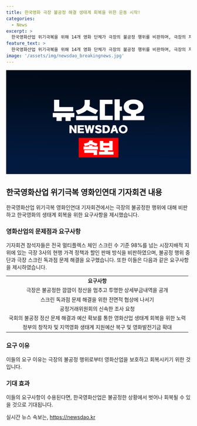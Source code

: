 ```yaml
---
title: 한국영화 극장 불공정 해결 생태계 회복을 위한 운동 시작!
categories:
  - News
excerpt: >
  한국영화산업 위기극복을 위해 14개 영화 단체가 극장의 불공정 행위를 비판하며, 극장의 지배적 지위와 정산 문제를 공정거래위원회에 고발하고 극장과 통신사 간의 관계를 투명하게 밝히고 정부와 국회에 적극적 조치를 촉구했다. 이를 통해 영화 생태계 회복을 위한 요구를 제시했다.
feature_text: >
  한국영화산업 위기극복을 위해 14개 영화 단체가 극장의 불공정 행위를 비판하며, 극장의 지배적 지위와 정산 문제를 공정거래위원회에 고발하고 극장과 통신사 간의 관계를 투명하게 밝히고 정부와 국회에 적극적 조치를 촉구했다. 이를 통해 영화 생태계 회복을 위한 요구를 제시했다.
image: '/assets/img/newsdao_breakingnews.jpg'
---
```


<p><img src="/assets/img/newsdao_breakingnews.jpg" alt="koreaapp 속보" /></p>

<h2 data-ke-size="size26">한국영화산업 위기극복 영화인연대 기자회견 내용</h2>

<p data-ke-size="size16">한국영화산업 위기극복 영화인연대 기자회견에서는 극장의 불공정한 행위에 대해 비판하고 한국영화의 생태계 회복을 위한 요구사항을 제시했습니다.</p>

<h3>영화산업의 문제점과 요구사항</h3>

<p data-ke-size="size16">기자회견 참석자들은 전국 멀티플렉스 체인 스크린 수 기준 98%를 넘는 시장지배적 지위에 있는 극장 3사의 현행 가격 정책과 할인 판매 방식을 비판하였으며, 불공정 행위 중단과 극장 스크린 독과점 문제 해결을 요구했습니다. 또한 이들은 다음과 같은 요구사항을 제시하였습니다.</p>

<table>
  <tr>
    <td style="text-align: center; height: 17px;"><b>요구사항</b></td>
  </tr>
  <tr>
    <td style="text-align: center; height: 17px;">극장은 불공정한 깜깜이 정산을 멈추고 투명한 상세부금내역을 공개</td>
  </tr>
  <tr>
    <td style="text-align: center; height: 17px;">스크린 독과점 문제 해결을 위한 전면적 협상에 나서기</td>
  </tr>
  <tr>
    <td style="text-align: center; height: 17px;">공정거래위원회의 신속한 조사 요청</td>
  </tr>
  <tr>
    <td style="text-align: center; height: 17px;">국회의 불공정 정산 문제 해결과 예산 확보를 통한 영화산업 생태계 회복을 위한 노력</td>
  </tr>
  <tr>
    <td style="text-align: center; height: 17px;">정부의 창작자 및 지역영화 생태계 지원예산 복구 및 영화발전기금 확대</td>
  </tr>
</table>

<h3>요구 이유</h3>

<p data-ke-size="size16">이들의 요구 이유는 극장의 불공정 행위로부터 영화산업을 보호하고 회복시키기 위한 것입니다.</p>

<h3>기대 효과</h3>

<p data-ke-size="size16">이들의 요구사항이 수용된다면, 한국영화산업은 불공정한 상황에서 벗어나 회복될 수 있을 것으로 기대됩니다.</p>
실시간 뉴스 속보는, <a href="https://newsdao.kr" rel="dofollow">https://newsdao.kr</a>


